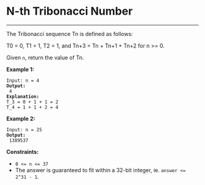 # N-th Tribonacci Number

***

The Tribonacci sequence Tn is defined as follows:&#x20;

T0 = 0, T1 = 1, T2 = 1, and Tn+3 = Tn + Tn+1 + Tn+2 for n >= 0.

Given `n`, return the value of Tn.

&#x20;

**Example 1:**

<pre><code>Input: n = 4
<strong>Output:
</strong> 4
<strong>Explanation:
</strong>T_3 = 0 + 1 + 1 = 2
T_4 = 1 + 1 + 2 = 4</code></pre>

**Example 2:**

<pre><code>Input: n = 25
<strong>Output:
</strong> 1389537</code></pre>

&#x20;

**Constraints:**

* `0 <= n <= 37`
* The answer is guaranteed to fit within a 32-bit integer, ie. `answer <= 2^31 - 1`.
